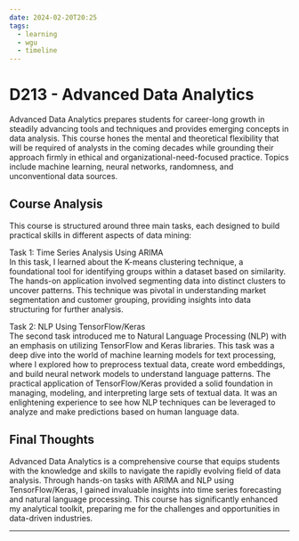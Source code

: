 ```yaml
---
date: 2024-02-20T20:25
tags:
  - learning
  - wgu
  - timeline
---
```


# D213 - Advanced Data Analytics
Advanced Data Analytics prepares students for career-long growth in steadily advancing tools and techniques and provides emerging concepts in data analysis. This course hones the mental and theoretical flexibility that will be required of analysts in the coming decades while grounding their approach firmly in ethical and organizational-need-focused practice. Topics include machine learning, neural networks, randomness, and unconventional data sources.

## Course Analysis
This course is structured around three main tasks, each designed to build practical skills in different aspects of data mining:

Task 1: Time Series Analysis Using ARIMA </br>
In this task, I learned about the K-means clustering technique, a foundational tool for identifying groups within a dataset based on similarity. The hands-on application involved segmenting data into distinct clusters to uncover patterns. This technique was pivotal in understanding market segmentation and customer grouping, providing insights into data structuring for further analysis.

Task 2: NLP Using TensorFlow/Keras </br>
The second task introduced me to Natural Language Processing (NLP) with an emphasis on utilizing TensorFlow and Keras libraries. This task was a deep dive into the world of machine learning models for text processing, where I explored how to preprocess textual data, create word embeddings, and build neural network models to understand language patterns. The practical application of TensorFlow/Keras provided a solid foundation in managing, modeling, and interpreting large sets of textual data. It was an enlightening experience to see how NLP techniques can be leveraged to analyze and make predictions based on human language data.

## Final Thoughts
Advanced Data Analytics is a comprehensive course that equips students with the knowledge and skills to navigate the rapidly evolving field of data analysis. Through hands-on tasks with ARIMA and NLP using TensorFlow/Keras, I gained invaluable insights into time series forecasting and natural language processing. This course has significantly enhanced my analytical toolkit, preparing me for the challenges and opportunities in data-driven industries.

<hr />